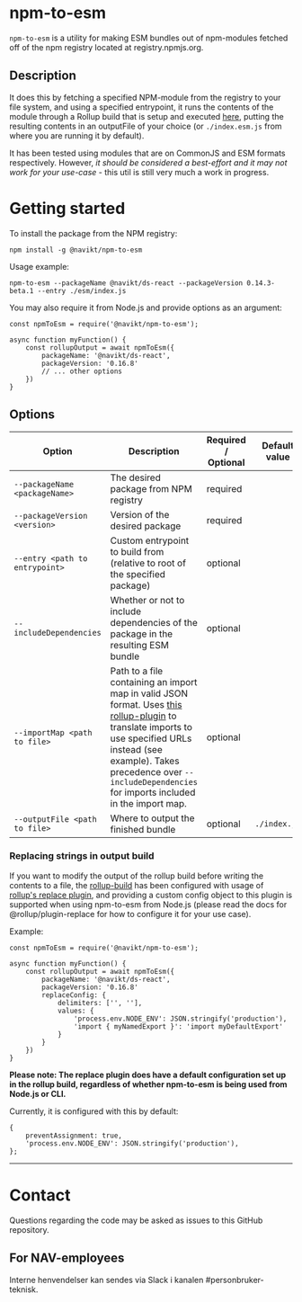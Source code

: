 # npm-to-esm

`npm-to-esm` is a utility for making ESM bundles out of npm-modules fetched off of the npm registry located at registry.npmjs.org.

## Description

It does this by fetching a specified NPM-module from the registry to your file system, and using a specified entrypoint, it runs the contents of the module through a Rollup build that is setup and executed [here](https://github.com/navikt/npm-to-esm/blob/main/utils/make-esm-bundle.js), putting the resulting contents in an outputFile of your choice (or `./index.esm.js` from where you are running it by default). 

It has been tested using modules that are on CommonJS and ESM formats respectively. However, _it should be considered a best-effort and it may not work for your use-case_ - this util is still very much a work in progress.

# Getting started

To install the package from the NPM registry:

```npm install -g @navikt/npm-to-esm```

Usage example:

```npm-to-esm --packageName @navikt/ds-react --packageVersion 0.14.3-beta.1 --entry ./esm/index.js```

You may also require it from Node.js and provide options as an argument:

```
const npmToEsm = require('@navikt/npm-to-esm');

async function myFunction() {
    const rollupOutput = await npmToEsm({ 
        packageName: '@navikt/ds-react', 
        packageVersion: '0.16.8'
        // ... other options
    })
}
```

## Options

| Option | Description | Required / Optional | Default value | Example |
| --- | --- | --- | --- | --- |
| `--packageName <packageName>` | The desired package from NPM registry | required | | |
| `--packageVersion <version>` | Version of the desired package | required | | |
| `--entry <path to entrypoint>` | Custom entrypoint to build from (relative to root of the specified package) | optional | | |
| `--includeDependencies` | Whether or not to include dependencies of the package in the resulting ESM bundle | optional | | |
| `--importMap <path to file>` | Path to a file containing an import map in valid JSON format. Uses [this rollup-plugin](https://www.npmjs.com/package/@eik/rollup-plugin) to translate imports to use specified URLs instead (see example). Takes precedence over `--includeDependencies` for imports included in the import map. | optional | | `{ "react": "https://<my-cool-cdn>/react.esm.js" }` |
| `--outputFile <path to file>` | Where to output the finished bundle | optional | `./index.js` | |

### Replacing strings in output build

If you want to modify the output of the rollup build before writing the contents to a file, the [rollup-build](https://github.com/navikt/npm-to-esm/blob/main/utils/make-esm-bundle.js) has been configured with usage of [rollup's replace plugin](https://www.npmjs.com/package/@rollup/plugin-replace), and providing a custom config object to this plugin is supported when using npm-to-esm from Node.js (please read the docs for @rollup/plugin-replace for how to configure it for your use case).

Example:
```
const npmToEsm = require('@navikt/npm-to-esm');

async function myFunction() {
    const rollupOutput = await npmToEsm({ 
        packageName: '@navikt/ds-react', 
        packageVersion: '0.16.8'
        replaceConfig: {
            delimiters: ['', ''],
            values: {
                'process.env.NODE_ENV': JSON.stringify('production'),
                'import { myNamedExport }': 'import myDefaultExport' 
            }
        }
    })
}
```

**Please note: The replace plugin does have a default configuration set up in the rollup build, regardless of whether npm-to-esm is being used from Node.js or CLI.**

Currently, it is configured with this by default:
```
{
    preventAssignment: true,
    'process.env.NODE_ENV': JSON.stringify('production'),
};
```

---

# Contact

Questions regarding the code may be asked as issues to this GitHub repository.

## For NAV-employees

Interne henvendelser kan sendes via Slack i kanalen #personbruker-teknisk.

